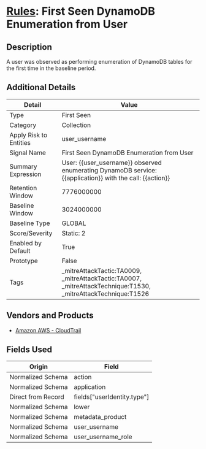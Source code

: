 # [Rules](README.md): First Seen DynamoDB Enumeration from User

## Description
A user was observed as performing enumeration of DynamoDB tables for the first time in the baseline period.

## Additional Details
|Detail|Value|
|----|----|
|Type|First Seen|
|Category|Collection|
|Apply Risk to Entities|user_username|
|Signal Name|First Seen DynamoDB Enumeration from User|
|Summary Expression|User: {{user_username}} observed enumerating DynamoDB service: {{application}} with the call: {{action}}|
|Retention Window|7776000000|
|Baseline Window|3024000000|
|Baseline Type|GLOBAL|
|Score/Severity|Static: 2|
|Enabled by Default|True|
|Prototype|False|
|Tags|_mitreAttackTactic:TA0009, _mitreAttackTactic:TA0007, _mitreAttackTechnique:T1530, _mitreAttackTechnique:T1526|
## Vendors and Products
- [Amazon AWS - CloudTrail](../products/033624b0-218e-4dcb-b93f-0f1fb1806c56.md)


## Fields Used

|Origin|Field|
|----|----|
|Normalized Schema|action|
|Normalized Schema|application|
|Direct from Record|fields["userIdentity.type"]|
|Normalized Schema|lower|
|Normalized Schema|metadata_product|
|Normalized Schema|user_username|
|Normalized Schema|user_username_role|



